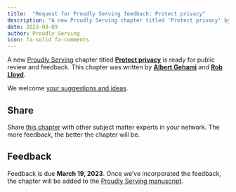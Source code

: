 ```yaml
---
title:  "Request for Proudly Serving feedback: Protect privacy"
description: "A new Proudly Serving chapter titled 'Protect privacy' by Albert Gehami and Rob Lloyd is ready for public review and feedback."
date: 2023-03-09
author: Proudly Serving
icon: fa-solid fa-comments
---
```


A new [Proudly Serving](/) chapter titled **[Protect privacy](/contents/protect-privacy)** is ready for public review and feedback. This chapter was written by **[Albert Gehami](/contributors/albert-gehami)** and **[Rob Lloyd](/contributors/rob-lloyd)**.

We welcome [your suggestions and ideas](/contents/protect-privacy).

## Share

Share [this chapter](/contents/protect-privacy) with other subject matter experts in your network. The more feedback, the better the chapter will be.

## Feedback

Feedback is due **March 19, 2023**. Once we’ve incorporated the feedback, the chapter will be added to the [Proudly Serving manuscript](/manuscript/).
